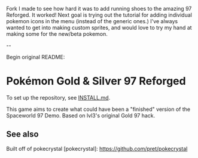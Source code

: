 Fork I made to see how hard it was to add running shoes to the amazing 97 Reforged. It worked! Next goal is trying out the tutorial for adding individual pokemon icons in the menu (instead of the generic ones.) I've always wanted to get into making custom sprites, and would love to try my hand at making some for the new/beta pokemon.

--

Begin original README:

# Pokémon Gold & Silver 97 Reforged



To set up the repository, see [INSTALL.md](INSTALL.md).

This game aims to create what could have been a "finished" version of the Spaceworld 97 Demo. 
Based on lvl3's original Gold 97 hack.


## See also

Built off of pokecrystal
[pokecrystal]: https://github.com/pret/pokecrystal
